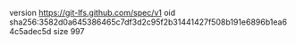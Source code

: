 version https://git-lfs.github.com/spec/v1
oid sha256:3582d0a645386465c7df3d2c95f2b31441427f508b191e6896b1ea64c5adec5d
size 997
